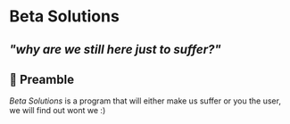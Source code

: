 # Beta Solutions 
## _"why are we still here just to suffer?"_

## :book: Preamble

_Beta Solutions_ is a program that will either make us suffer or you the user, we will find out wont we :) 
